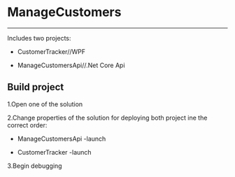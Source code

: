 # ManageCustomers
----------------------------
Includes two projects:

- CustomerTracker//WPF

- ManageCustomersApi//.Net Core Api

Build project
----------------------------
1.Open one of the solution

2.Change properties of the solution for deploying both project ine the correct order:

  - ManageCustomersApi -launch
  
  - CustomerTracker -launch
  
3.Begin debugging
